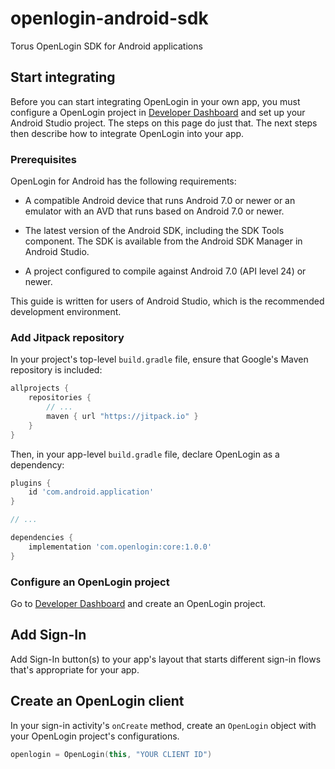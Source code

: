 # openlogin-android-sdk

Torus OpenLogin SDK for Android applications

## Start integrating

Before you can start integrating OpenLogin in your own app, you must configure a OpenLogin project
in [Developer Dashboard](https://developer.tor.us) and set up your Android Studio project. The steps
on this page do just that. The next steps then describe how to integrate OpenLogin into your app.

### Prerequisites

OpenLogin for Android has the following requirements:

- A compatible Android device that runs Android 7.0 or newer or an emulator with an AVD that runs
based on Android 7.0 or newer.

- The latest version of the Android SDK, including the SDK Tools component. The SDK is available
from the Android SDK Manager in Android Studio.

- A project configured to compile against Android 7.0 (API level 24) or newer.

This guide is written for users of Android Studio, which is the recommended development environment.

### Add Jitpack repository

In your project's top-level `build.gradle` file, ensure that Google's Maven repository is included:

```groovy
allprojects {
    repositories {
        // ...
        maven { url "https://jitpack.io" }
    }
}
```

Then, in your app-level `build.gradle` file, declare OpenLogin as a dependency:

```groovy
plugins {
    id 'com.android.application'
}

// ...

dependencies {
    implementation 'com.openlogin:core:1.0.0'
}
```

### Configure an OpenLogin project

Go to [Developer Dashboard](https://developer.tor.us) and create an OpenLogin project.

## Add Sign-In

Add Sign-In button(s) to your app's layout that starts different sign-in flows that's appropriate
for your app.

## Create an OpenLogin client

In your sign-in activity's `onCreate` method, create an `OpenLogin` object with your OpenLogin
project's configurations.

```kotlin
openlogin = OpenLogin(this, "YOUR CLIENT ID")
```